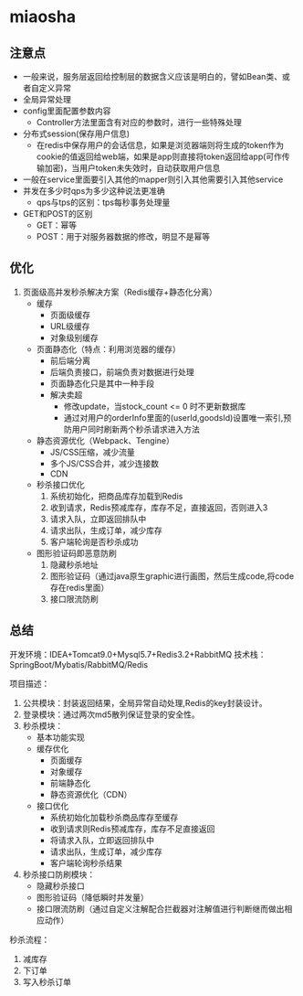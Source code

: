 # miaosha

## 注意点
- 一般来说，服务层返回给控制层的数据含义应该是明白的，譬如Bean类、或者自定义异常
- 全局异常处理
- config里面配置参数内容
    - Controller方法里面含有对应的参数时，进行一些特殊处理
- 分布式session(保存用户信息)
    - 在redis中保存用户的会话信息，如果是浏览器端则将生成的token作为cookie的值返回给web端，如果是app则直接将token返回给app(可作传输加密)，当用户token未失效时，自动获取用户信息
- 一般在service里面要引入其他的mapper则引入其他需要引入其他service
- 并发在多少时qps为多少这种说法更准确
    - qps与tps的区别：tps每秒事务处理量
- GET和POST的区别
    - GET：幂等
    - POST：用于对服务器数据的修改，明显不是幂等


## 优化
1. 页面级高并发秒杀解决方案（Redis缓存+静态化分离）
    - 缓存
        - 页面级缓存
        - URL级缓存
        - 对象级别缓存
    - 页面静态化（特点：利用浏览器的缓存）
        - 前后端分离
        - 后端负责接口，前端负责对数据进行处理
        - 页面静态化只是其中一种手段
        - 解决卖超
            - 修改update，当stock_count <= 0 时不更新数据库
            - 通过对用户的orderInfo里面的(userId,goodsId)设置唯一索引,预防用户同时刷新两个秒杀请求进入方法
    - 静态资源优化（Webpack、Tengine）
        - JS/CSS压缩，减少流量
        - 多个JS/CSS合并，减少连接数
        - CDN
    - 秒杀接口优化
        1. 系统初始化，把商品库存加载到Redis
        2. 收到请求，Redis预减库存，库存不足，直接返回，否则进入3
        3. 请求入队，立即返回排队中
        4. 请求出队，生成订单，减少库存
        5. 客户端轮询是否秒杀成功
    - 图形验证码即恶意防刷
        1. 隐藏秒杀地址
        2. 图形验证码（通过java原生graphic进行画图，然后生成code,将code存在redis里面）
        3. 接口限流防刷


## 总结
开发环境：IDEA+Tomcat9.0+Mysql5.7+Redis3.2+RabbitMQ
技术栈：SpringBoot/Mybatis/RabbitMQ/Redis

项目描述：
1. 公共模块：封装返回结果，全局异常自动处理,Redis的key封装设计。
2. 登录模块：通过两次md5散列保证登录的安全性。
3. 秒杀模块：
    - 基本功能实现
    - 缓存优化
        - 页面缓存
        - 对象缓存
        - 前端静态化
        - 静态资源优化（CDN）
    - 接口优化
        - 系统初始化加载秒杀商品库存至缓存
        - 收到请求则Redis预减库存，库存不足直接返回
        - 将请求入队，立即返回排队中
        - 请求出队，生成订单，减少库存
        - 客户端轮询秒杀结果
4. 秒杀接口防刷模块：
    - 隐藏秒杀接口
    - 图形验证码（降低瞬时并发量）
    - 接口限流防刷（通过自定义注解配合拦截器对注解值进行判断继而做出相应动作）

秒杀流程：
1. 减库存
2. 下订单
3. 写入秒杀订单


